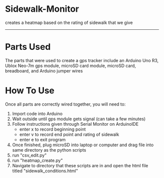 # Sidewalk-Monitor #
creates a heatmap based on the rating of sidewalk that we give
<hr>

# Parts Used
The parts that were used to create a gps tracker include an Arduino Uno R3, Ublox Neo-7m gps module, microSD card module, microSD card, breadboard, and Arduino jumper wires

# How To Use
Once all parts are correctly wired together, you will need to: 
1. Import code into Arduino
2. Wait outside until gps module gets signal (can take a few minutes)
3. Follow  instructions given through Serial Monitor on ArduinoIDE
    - enter x to record beginning point
    - enter v to record end point and rating of sidewalk
    - enter e to exit program
4. Once finished, plug microSD into laptop or computer and drag file into same directory as the python scripts
5. run "csv_edit.py"
6. run "heatmap_create.py"
7. Navigate to directory that these scripts are in and open the html file titled "sidewalk_conditions.html"